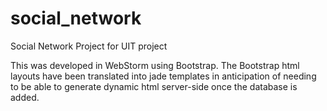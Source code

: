 social_network
==============

Social Network Project for UIT project

This was developed in WebStorm using Bootstrap. The Bootstrap html layouts have been translated into jade
templates in anticipation of needing to be able to generate dynamic html server-side once the database is added.
